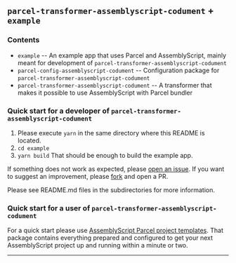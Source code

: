 ## `parcel-transformer-assemblyscript-codument` + `example`

### Contents

- `example` -- An example app that uses Parcel and AssemblyScript, mainly meant for development
  of `parcel-transformer-assemblyscript-codument`
- `parcel-config-assemblyscript-codument` -- Configuration package for `parcel-transformer-assemblyscript-codument`
- `parcel-transformer-assemblyscript-codument` -- A transformer that makes it possible to use AssemblyScript with Parcel
  bundler

### Quick start for a developer of `parcel-transformer-assemblyscript-codument`

1. Please execute `yarn` in the same directory where this README is located.
2. `cd example`
3. `yarn build`
   That should be enough to build the example app.

If something does not work as expected,
please [open an issue](https://github.com/dipdowel/parcel-transformer-assemblyscript-codument/issues).
If you want to suggest an improvement,
please [fork](https://github.com/dipdowel/parcel-transformer-assemblyscript-codument/) and open a PR.

Please see README.md files in the subdirectories for more information.

### Quick start for a user of `parcel-transformer-assemblyscript-codument`

For a quick start please
use [AssemblyScript Parcel project templates](https://www.npmjs.com/package/assemblyscript-parcel-project-templates-codument).
That package contains everything prepared and configured to get your next AssemblyScript project up and running within a
minute or two.

---
